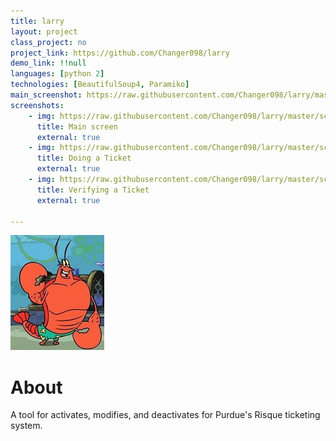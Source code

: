 ```yaml
---
title: larry
layout: project
class_project: no
project_link: https://github.com/Changer098/larry
demo_link: !!null
languages: [python 2]
technologies: [BeautifulSoup4, Paramiko]
main_screenshot: https://raw.githubusercontent.com/Changer098/larry/master/screenshots/main.PNG
screenshots:
    - img: https://raw.githubusercontent.com/Changer098/larry/master/screenshots/main.PNG
      title: Main screen
      external: true
    - img: https://raw.githubusercontent.com/Changer098/larry/master/screenshots/do-ticket.PNG
      title: Doing a Ticket
      external: true
    - img: https://raw.githubusercontent.com/Changer098/larry/master/screenshots/verify-ticket.PNG
      title: Verifying a Ticket
      external: true

---
```

![logo](https://raw.githubusercontent.com/Changer098/larry/master/screenshots/icon-small.jpg)

# About

A tool for activates, modifies, and deactivates for Purdue's Risque ticketing system.